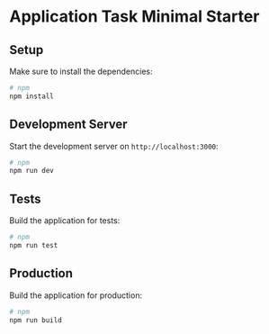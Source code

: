 # Application Task Minimal Starter

## Setup

Make sure to install the dependencies:

```bash
# npm
npm install
```

## Development Server

Start the development server on `http://localhost:3000`:

```bash
# npm
npm run dev
```

## Tests

Build the application for tests:

```bash
# npm
npm run test
```

## Production

Build the application for production:

```bash
# npm
npm run build
```
